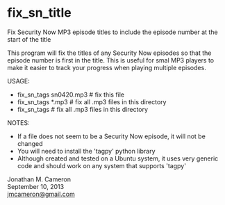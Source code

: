 fix_sn_title
============

Fix Security Now MP3 episode titles to include the episode number at the start
of the title

This program will fix the titles of any Security Now episodes so that the
episode number is first in the title. This is useful for smal MP3 players to
make it easier to track your progress when playing multiple episodes.

USAGE:
 - fix_sn_tags sn0420.mp3    # fix this file
 - fix_sn_tags *.mp3         # fix all .mp3 files in this directory
 - fix_sn_tags               # fix all .mp3 files in this directory

NOTES:
  - If a file does not seem to be a Security Now episode, it will not be changed
  - You will need to install the 'tagpy' python library
  - Although created and tested on a Ubuntu system, it uses very generic code
    and should work on any system that supports 'tagpy'

Jonathan M. Cameron  
September 10, 2013  
jmcameron@gmail.com
